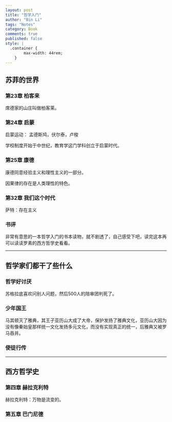 ```yaml
---
layout: post
title: "哲学入门"
author: "Bin Li"
tags: "Notes"
category: Book
comments: true
published: false
style: |
  .container {
        max-width: 44rem;
    } 
---
```


## 苏菲的世界
### 第23章 柏客来
席德家的山庄叫做柏客莱。

### 第24章 启蒙
启蒙运动：
孟德斯鸠，伏尔泰，卢梭

学校制度开始于中世纪，教育学这门学科创立于启蒙时代。

### 第25章 康德
康德同意经验主义和理性主义的一部分。

因果律的存在是人类理性的特色。

### 第32章 我们这个时代
萨特：存在主义

### 书评
非常有意思的一本哲学入门的书本读物，就不剧透了，自己感受下吧，读完这本再可以读读罗素的西方哲学史看看。

---

## 哲学家们都干了些什么
### 哲学好讨厌
苏格拉底喜欢问别人问题，然后500人的陪审团判死了。

### 少年国王
马其顿灭了雅典，其王子亚历山大成了大帝，保护发扬了雅典文化，亚历山大因为没有像秦始皇那样统一文化发扬多元文化，而没有实现真正的统一，后雅典又被罗马吞并。

### 使徒行传




---

## 西方哲学史

### 第四章 赫拉克利特
赫拉克利特：万物是流变的。

### 第五章 巴门尼德


